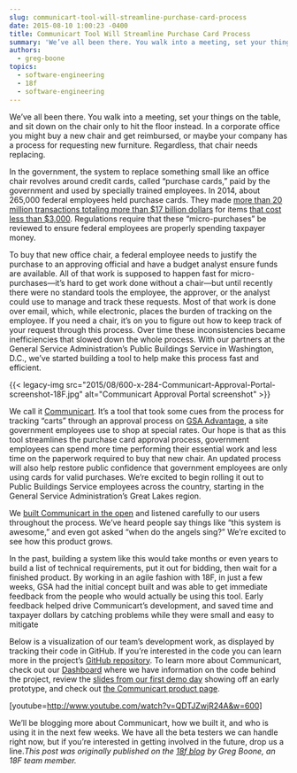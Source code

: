 ```yaml
---
slug: communicart-tool-will-streamline-purchase-card-process
date: 2015-08-10 1:00:23 -0400
title: Communicart Tool Will Streamline Purchase Card Process
summary: 'We’ve all been there. You walk into a meeting, set your things on the table, and sit down on the chair only to hit the floor instead. In a corporate office you might buy a new chair and get reimbursed, or maybe your company has a process for requesting new furniture. Regardless, that chair needs'
authors:
  - greg-boone
topics:
  - software-engineering
  - 18f
  - software-engineering
---
```


We’ve all been there. You walk into a meeting, set your things on the table, and sit down on the chair only to hit the floor instead. In a corporate office you might buy a new chair and get reimbursed, or maybe your company has a process for requesting new furniture. Regardless, that chair needs replacing.

In the government, the system to replace something small like an office chair revolves around credit cards, called “purchase cards,” paid by the government and used by specially trained employees. In 2014, about 265,000 federal employees held purchase cards. They made [more than 20 million transactions totaling more than $17 billion dollars](https://smartpay.gsa.gov/about-gsa-smartpay/program-statistics) for items [that cost less than $3,000](https://smartpay.gsa.gov/program-coordinators/smartpay-charge-cards/purchase-card/how-it-works). Regulations require that these “micro-purchases” be reviewed to ensure federal employees are properly spending taxpayer money.

To buy that new office chair, a federal employee needs to justify the purchase to an approving official and have a budget analyst ensure funds are available. All of that work is supposed to happen fast for micro-purchases—it’s hard to get work done without a chair—but until recently there were no standard tools the employee, the approver, or the analyst could use to manage and track these requests. Most of that work is done over email, which, while electronic, places the burden of tracking on the employee. If you need a chair, it’s on you to figure out how to keep track of your request through this process. Over time these inconsistencies became inefficiencies that slowed down the whole process. With our partners at the General Service Administration&#8217;s Public Buildings Service in Washington, D.C., we’ve started building a tool to help make this process fast and efficient.

{{< legacy-img src="2015/08/600-x-284-Communicart-Approval-Portal-screenshot-18F.jpg" alt="Communicart Approval Portal screenshot" >}}

We call it [Communicart](https://18f.gsa.gov/dashboard/project/C2/). It’s a tool that took some cues from the process for tracking “carts” through an approval process on [GSA Advantage](https://www.gsaadvantage.gov/advantage/main/start_page.do), a site government employees use to shop at special rates. Our hope is that as this tool streamlines the purchase card approval process, government employees can spend more time performing their essential work and less time on the paperwork required to buy that new chair. An updated process will also help restore public confidence that government employees are only using cards for valid purchases. We’re excited to begin rolling it out to Public Buildings Service employees across the country, starting in the General Service Administration’s Great Lakes region.

We [built Communicart in the open](https://github.com/18f/C2) and listened carefully to our users throughout the process. We’ve heard people say things like “this system is awesome,” and even got asked “when do the angels sing?” We’re excited to see how this product grows.

In the past, building a system like this would take months or even years to build a list of technical requirements, put it out for bidding, then wait for a finished product. By working in an agile fashion with 18F, in just a few weeks, GSA had the initial concept built and was able to get immediate feedback from the people who would actually be using this tool. Early feedback helped drive Communicart’s development, and saved time and taxpayer dollars by catching problems while they were small and easy to mitigate

Below is a visualization of our team’s development work, as displayed by tracking their code in GitHub. If you’re interested in the code you can learn more in the project’s [GitHub repository](https://github.com/18f/C2). To learn more about Communicart, check out our [Dashboard](https://18f.gsa.gov/dashboard/project/C2/) where we have information on the code behind the project, review the [slides from our first demo day](https://speakerdeck.com/18f/cap-communicart-18f-demo-day-9-may-2014) showing off an early prototype, and check out [the Communicart product page](https://cap.18f.gov/).

[youtube=http://www.youtube.com/watch?v=QDTJZwjR24A&w=600]

We’ll be blogging more about Communicart, how we built it, and who is using it in the next few weeks. We have all the beta testers we can handle right now, but if you’re interested in getting involved in the future, drop us a line._This post was originally published on the [18f blog](https://18f.gsa.gov/blog/) by Greg Boone, an 18F team member._